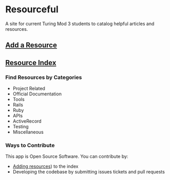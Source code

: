 # Resourceful

A site for current Turing Mod 3 students to catalog helpful articles and resources.

## [Add a Resource](https://evening-brook-82616.herokuapp.com/)
## [Resource Index](https://evening-brook-82616.herokuapp.com/resources)

### Find Resources by Categories

- Project Related
- Official Documentation
- Tools
- Rails
- Ruby
- APIs
- ActiveRecord
- Testing
- Miscellaneous

### Ways to Contribute

This app is Open Source Software.
You can contribute by:
- [Adding resources](https://evening-brook-82616.herokuapp.com/)) to the index
- Developing the codebase by submitting issues tickets and pull requests 
